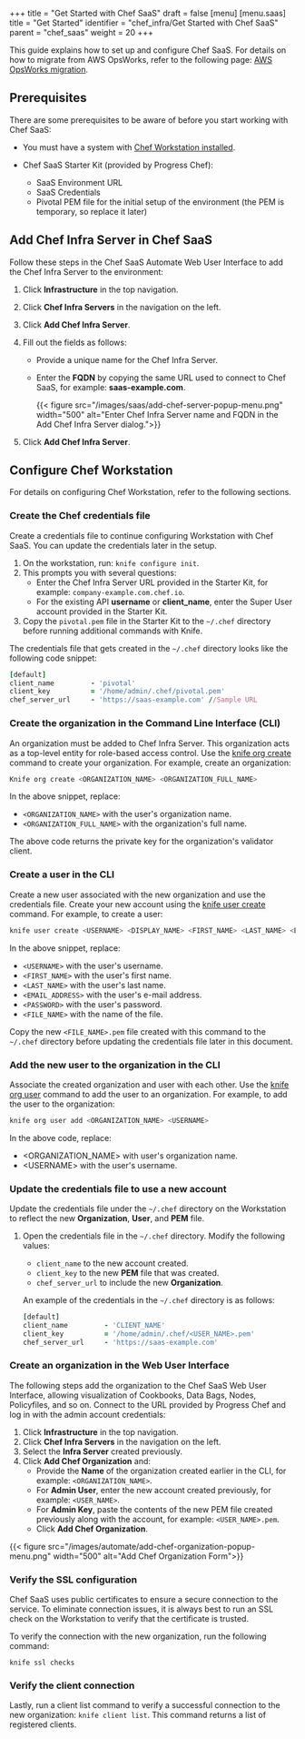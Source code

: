+++
title = "Get Started with Chef SaaS"
draft = false
[menu]
  [menu.saas]
    title = "Get Started"
    identifier = "chef_infra/Get Started with Chef SaaS"
    parent = "chef_saas"
    weight = 20
+++

This guide explains how to set up and configure Chef SaaS. For details on how to migrate from AWS OpsWorks, refer to the following page: [AWS OpsWorks migration](/saas/opsworks_migration/).

## Prerequisites

There are some prerequisites to be aware of before you start working with Chef SaaS:

* You must have a system with [Chef Workstation installed](/workstation/install_workstation/).

* Chef SaaS Starter Kit (provided by Progress Chef):
  * SaaS Environment URL
  * SaaS Credentials
  * Pivotal PEM file for the initial setup of the environment (the PEM is temporary, so replace it later)

## Add Chef Infra Server in Chef SaaS

Follow these steps in the Chef SaaS Automate Web User Interface to add the Chef Infra Server to the environment:

1. Click **Infrastructure** in the top navigation.
1. Click **Chef Infra Servers** in the navigation on the left.
1. Click **Add Chef Infra Server**.
1. Fill out the fields as follows:
    * Provide a unique name for the Chef Infra Server.
    * Enter the **FQDN** by copying the same URL used to connect to Chef SaaS, for example: **saas-example.com**.

      {{< figure src="/images/saas/add-chef-server-popup-menu.png" width="500" alt="Enter Chef Infra Server name and FQDN in the Add Chef Infra Server dialog.">}}

1. Click **Add Chef Infra Server**.

## Configure Chef Workstation

For details on configuring Chef Workstation, refer to the following sections.

### Create the Chef credentials file

Create a credentials file to continue configuring Workstation with Chef SaaS. You can update the credentials later in the setup.

1. On the workstation, run: `knife configure init`.
1. This prompts you with several questions:
    * Enter the Chef Infra Server URL provided in the Starter Kit, for example: `company-example.com.chef.io`.
    * For the existing API **username** or **client_name**, enter the Super User account provided in the Starter Kit.
1. Copy the `pivotal.pem` file in the Starter Kit to the `~/.chef` directory before running additional commands with Knife.

The credentials file that gets created in the `~/.chef` directory looks like the following code snippet:

```ruby
[default]
client_name         - 'pivotal'
client_key          = '/home/admin/.chef/pivotal.pem'
chef_server_url     - 'https://saas-example.com' //Sample URL
```

### Create the organization in the Command Line Interface (CLI)

An organization must be added to Chef Infra Server. This organization acts as a top-level entity for role-based access control. Use the [knife org create](/workstation/knife_org/) command to create your organization. For example, create an organization:

```sh
Knife org create <ORGANIZATION_NAME> <ORGANIZATION_FULL_NAME>
```

In the above snippet, replace:

* `<ORGANIZATION_NAME>` with the user's organization name.
* `<ORGANIZATION_FULL_NAME>` with the organization's full name.

The above code returns the private key for the organization's validator client.

### Create a user in the CLI

Create a new user associated with the new organization and use the credentials file. Create your new account using the [knife user create](/workstation/knife_user/) command. For example, to create a user:

```sh
knife user create <USERNAME> <DISPLAY_NAME> <FIRST_NAME> <LAST_NAME> <EMAIL_Address> <PASSWORD> <FILE_NAME>.pem
```

In the above snippet, replace:

* `<USERNAME>` with the user's username.
* `<FIRST_NAME>` with the user's first name.
* `<LAST_NAME>` with the user's last name.
* `<EMAIL_ADDRESS>` with the user's e-mail address.
* `<PASSWORD>` with the user's password.
* `<FILE_NAME>` with the name of the file.

Copy the new `<FILE_NAME>.pem` file created with this command to the `~/.chef` directory before updating the credentials file later in this document.

### Add the new user to the organization in the CLI

Associate the created organization and user with each other. Use the [knife org user](/workstation/knife_org/) command to add the user to an organization. For example, to add the user to the organization:

```sh
knife org user add <ORGANIZATION_NAME> <USERNAME>
```

In the above code, replace:

* \<ORGANIZATION_NAME\> with user's organization name.
* \<USERNAME\> with the user's username.

### Update the credentials file to use a new account

Update the credentials file under the `~/.chef` directory on the Workstation to reflect the new **Organization**, **User**, and **PEM** file.

1. Open the credentials file in the `~/.chef` directory. Modify the following values:
    * `client_name` to the new account created.
    * `client_key` to the new **PEM** file that was created.
    * `chef_server_url` to include the new **Organization**.

    An example of the credentials in the `~/.chef` directory is as follows:

    ```ruby
    [default]
    client_name         - 'CLIENT_NAME'
    client_key          = '/home/admin/.chef/<USER_NAME>.pem'
    chef_server_url     - 'https://saas-example.com'
    ```

### Create an organization in the Web User Interface

The following steps add the organization to the Chef SaaS Web User Interface, allowing visualization of Cookbooks, Data Bags, Nodes, Policyfiles, and so on. Connect to the URL provided by Progress Chef and log in with the admin account credentials:

1. Click **Infrastructure** in the top navigation.
1. Click **Chef Infra Servers** in the navigation on the left.
1. Select the **Infra Server** created previously.
1. Click **Add Chef Organization** and:
    * Provide the **Name** of the organization created earlier in the CLI, for example: `<ORGANIZATION_NAME>`.
    * For **Admin User**, enter the new account created previously, for example: `<USER_NAME>`.
    * For **Admin Key**, paste the contents of the new PEM file created previously along with the account, for example: `<USER_NAME>.pem`.
    * Click **Add Chef Organization**.

{{< figure src="/images/automate/add-chef-organization-popup-menu.png" width="500" alt="Add Chef Organization Form">}}

### Verify the SSL configuration

Chef SaaS uses public certificates to ensure a secure connection to the service. To eliminate connection issues, it is always best to run an SSL check on the Workstation to verify that the certificate is trusted.

To verify the connection with the new organization, run the following command:

```cd
knife ssl checks
```

### Verify the client connection

Lastly, run a client list command to verify a successful connection to the new organization: `knife client list`. This command returns a list of registered clients.
